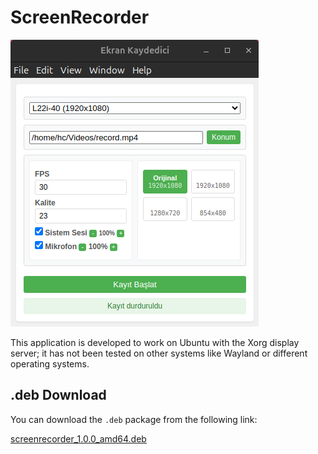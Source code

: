 # ScreenRecorder
![App Image](https://github.com/huseyincorakli/screenrecorder/blob/main/appimage.png)

This application is developed to work on Ubuntu with the Xorg display server; it has not been tested on other systems like Wayland or different operating systems.

## .deb Download

You can download the `.deb` package from the following link:

[screenrecorder_1.0.0_amd64.deb](https://github.com/huseyincorakli/screenrecorder/tree/main/releases/screenrecorder_1.0.0_amd64.deb)
